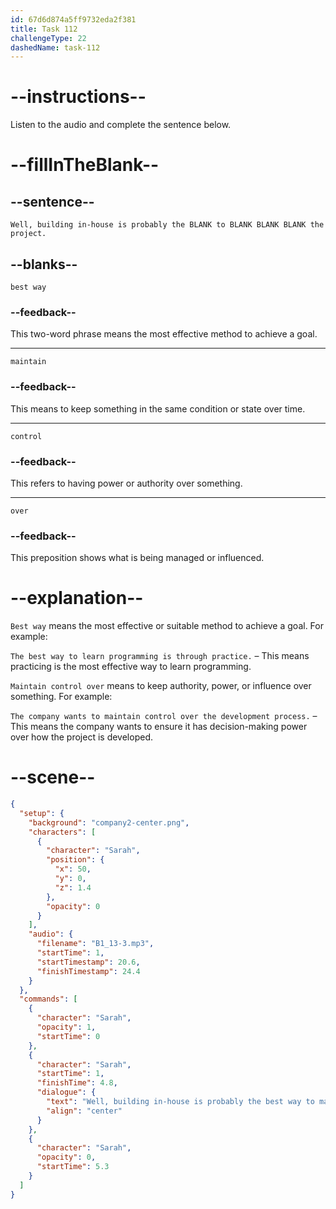 ```yaml
---
id: 67d6d874a5ff9732eda2f381
title: Task 112
challengeType: 22
dashedName: task-112
---
```


<!-- (Audio) Sarah: Well, building in-house is probably the best way to maintain control over the project. -->

# --instructions--

Listen to the audio and complete the sentence below.

# --fillInTheBlank--

## --sentence--

`Well, building in-house is probably the BLANK to BLANK BLANK BLANK the project.`

## --blanks--

`best way`

### --feedback--

This two-word phrase means the most effective method to achieve a goal.

---

`maintain`

### --feedback--

This means to keep something in the same condition or state over time.

---

`control`

### --feedback--

This refers to having power or authority over something.

---

`over`

### --feedback--

This preposition shows what is being managed or influenced.

# --explanation--

`Best way` means the most effective or suitable method to achieve a goal. For example:  

`The best way to learn programming is through practice.` – This means practicing is the most effective way to learn programming.  

`Maintain control over` means to keep authority, power, or influence over something. For example:  

`The company wants to maintain control over the development process.` – This means the company wants to ensure it has decision-making power over how the project is developed.  

# --scene--

```json
{
  "setup": {
    "background": "company2-center.png",
    "characters": [
      {
        "character": "Sarah",
        "position": {
          "x": 50,
          "y": 0,
          "z": 1.4
        },
        "opacity": 0
      }
    ],
    "audio": {
      "filename": "B1_13-3.mp3",
      "startTime": 1,
      "startTimestamp": 20.6,
      "finishTimestamp": 24.4
    }
  },
  "commands": [
    {
      "character": "Sarah",
      "opacity": 1,
      "startTime": 0
    },
    {
      "character": "Sarah",
      "startTime": 1,
      "finishTime": 4.8,
      "dialogue": {
        "text": "Well, building in-house is probably the best way to maintain control over the project.",
        "align": "center"
      }
    },
    {
      "character": "Sarah",
      "opacity": 0,
      "startTime": 5.3
    }
  ]
}
```
